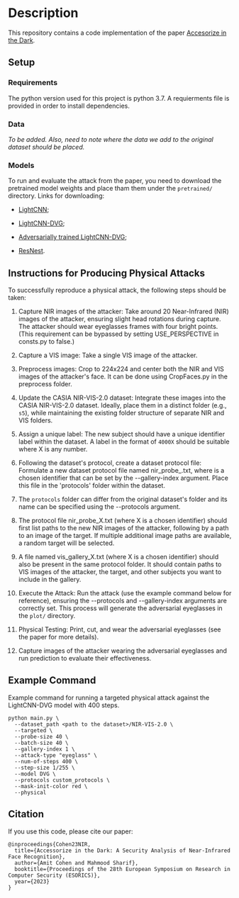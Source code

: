 # Description

This repository contains a code implementation of the paper [Accesorize in the Dark](https://mahmoods01.github.io/files/esorics23-nir-attacks.pdf).

## Setup

### Requirements

The python version used for this project is python 3.7. A requierments file is provided in order to install dependencies.

### Data

_To be added. Also, need to note where the data we add to the original dataset should be placed._

### Models

To run and evaluate the attack from the paper, you need to download the pretrained model weights and place tham them under the `pretrained/` directory. Links for downloading:

* [LightCNN](https://drive.google.com/uc?export=download&id=1SpMSwbrXcZ9h_KHbbOdpsme1_YXH0eiZ);

* [LightCNN-DVG](https://drive.google.com/uc?export=download&id=1OLepRXZZjtlTPVMMrZkJKU-qPpX7N0I3);

* [Adversarially trained LightCNN-DVG](https://drive.google.com/uc?export=download&id=14JuLy8qCR-_af8kAIMssfU1bYz0TMzGz);

* [ResNest](https://drive.google.com/uc?export=download&id=1HyAj2ohNVKg2R2v_X-RqlLKc4oRR987L).

## Instructions for Producing Physical Attacks

To successfully reproduce a physical attack, the following steps should be taken:

1. Capture NIR images of the attacker: Take around 20 Near-Infrared (NIR) images of the attacker, ensuring slight head rotations during capture. The attacker should wear eyeglasses frames with four bright points. (This requirement can be bypassed by setting USE_PERSPECTIVE in consts.py to false.)

2. Capture a VIS image: Take a single VIS image of the attacker.

3. Preprocess images: Crop to 224x224 and center both the NIR and VIS images of the attacker's face. It can be done using CropFaces.py in the preprocess folder.

4. Update the CASIA NIR-VIS-2.0 dataset: Integrate these images into the CASIA NIR-VIS-2.0 dataset. Ideally, place them in a distinct folder (e.g., `s5`), while maintaining the existing folder structure of separate NIR and VIS folders.

5. Assign a unique label: The new subject should have a unique identifier label within the dataset. A label in the format of `4000X` should be suitable where X is any number.

6. Following the dataset's protocol, create a dataset protocol file: Formulate a new dataset protocol file named nir_probe_<X>.txt, where <X> is a chosen identifier that can be set by the --gallery-index argument. Place this file in the 'protocols' folder within the dataset.

7. The `protocols` folder can differ from the original dataset's folder and its name can be specified using the --protocols argument.

8. The protocol file nir_probe_X.txt (where X is a chosen identifier) should first list paths to the new NIR images of the attacker, following by a path to an image of the target. If multiple additional image paths are available, a random target will be selected.

9. A file named vis_gallery_X.txt (where X is a chosen identifier) should also be present in the same protocol folder. It should contain paths to VIS images of the attacker, the target, and other subjects you want to include in the gallery.

10. Execute the Attack: Run the attack (use the example command below for reference), ensuring the --protocols and --gallery-index arguments are correctly set. This process will generate the adversarial eyeglasses in the `plot/` directory.

11. Physical Testing: Print, cut, and wear the adversarial eyeglasses (see the paper for more details).

12. Capture images of the attacker wearing the adversarial eyeglasses and run prediction to evaluate their effectiveness.

## Example Command

Example command for running a targeted physical attack against the LightCNN-DVG model with 400 steps.

```
python main.py \
  --dataset_path <path to the dataset>/NIR-VIS-2.0 \
  --targeted \
  --probe-size 40 \
  --batch-size 40 \
  --gallery-index 1 \
  --attack-type "eyeglass" \
  --num-of-steps 400 \
  --step-size 1/255 \
  --model DVG \
  --protocols custom_protocols \
  --mask-init-color red \
  --physical
```

## Citation

If you use this code, please cite our paper:
```
@inproceedings{Cohen23NIR,
  title={Accessorize in the Dark: A Security Analysis of Near-Infrared Face Recognition},
  author={Amit Cohen and Mahmood Sharif},
  booktitle={Proceedings of the 28th European Symposium on Research in Computer Security (ESORICS)},
  year={2023}
}
```
